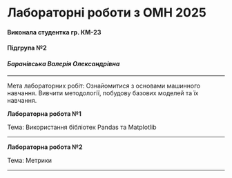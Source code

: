 # Лабораторні роботи з ОМН 2025 
####  Виконала студентка гр. КМ-23
####  Підгрупа №2
####  *Баранівська Валерія Олександрівна*

---
Мета лабораторних робіт: Ознайомитися з основами машинного навчання. Вивчити методології, побудову базових моделей та їх навчання. 

**Лабораторна робота №1**

Тема: Використання бібліотек Pandas та Matplotlib

---

**Лабораторна робота №2**

Тема: Метрики

---

